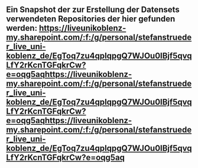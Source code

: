 ## Ein Snapshot der zur Erstellung der Datensets verwendeten Repositories der hier gefunden werden: https://liveunikoblenz-my.sharepoint.com/:f:/g/personal/stefanstrueder_live_uni-koblenz_de/EgToq7zu4qpIqpgQ7WJOu0IBjf5qvqLfY2rKcnTGFqkrCw?e=oqg5aqhttps://liveunikoblenz-my.sharepoint.com/:f:/g/personal/stefanstrueder_live_uni-koblenz_de/EgToq7zu4qpIqpgQ7WJOu0IBjf5qvqLfY2rKcnTGFqkrCw?e=oqg5aqhttps://liveunikoblenz-my.sharepoint.com/:f:/g/personal/stefanstrueder_live_uni-koblenz_de/EgToq7zu4qpIqpgQ7WJOu0IBjf5qvqLfY2rKcnTGFqkrCw?e=oqg5aq